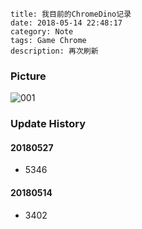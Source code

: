 ```
title: 我目前的ChromeDino记录
date: 2018-05-14 22:48:17
category: Note
tags: Game Chrome
description: 再次刷新
```

### Picture

![001](/res/20180514-224817-001.webp)

### Update History

#### 20180527

* 5346

#### 20180514

* 3402
